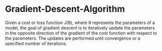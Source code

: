 # Gradient-Descent-Algorithm
Given a cost or loss function J(θ), where θ represents the parameters of a model, the goal of gradient descent is to iteratively update the parameters in the opposite direction of the gradient of the cost function with respect to the parameters. The updates are performed until convergence or a specified number of iterations.
